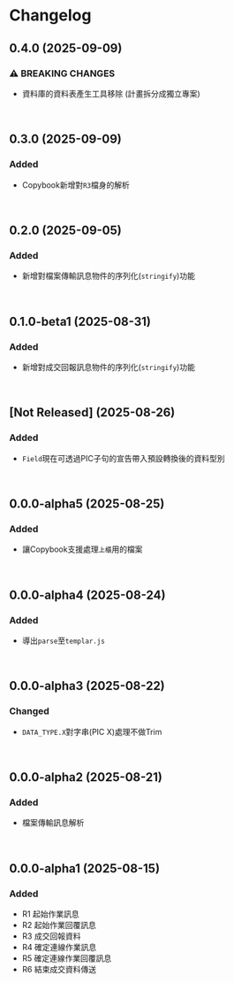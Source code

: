 # Changelog

## 0.4.0 (2025-09-09)

### ⚠ BREAKING CHANGES
* 資料庫的資料表產生工具移除 (計畫拆分成獨立專案)

<br>

## 0.3.0 (2025-09-09)

### Added
* Copybook新增對`R3`檔身的解析

<br>

## 0.2.0 (2025-09-05)

### Added
* 新增對檔案傳輸訊息物件的序列化(`stringify`)功能

<br>

## 0.1.0-beta1 (2025-08-31)

### Added
* 新增對成交回報訊息物件的序列化(`stringify`)功能

<br>

## [Not Released] (2025-08-26)

### Added
* `Field`現在可透過PIC子句的宣告帶入預設轉換後的資料型別

<br>

## 0.0.0-alpha5 (2025-08-25)

### Added
* 讓Copybook支援處理`上櫃`用的檔案

<br>

## 0.0.0-alpha4 (2025-08-24)

### Added
* 導出`parse`至`templar.js`

<br>

## 0.0.0-alpha3 (2025-08-22)

### Changed
* `DATA_TYPE.X`對字串(PIC X)處理不做Trim

<br>

## 0.0.0-alpha2 (2025-08-21)

### Added
* 檔案傳輸訊息解析

<br>

## 0.0.0-alpha1 (2025-08-15)

### Added

* R1 起始作業訊息
* R2 起始作業回覆訊息
* R3 成交回報資料
* R4 確定連線作業訊息
* R5 確定連線作業回覆訊息
* R6 結束成交資料傳送

